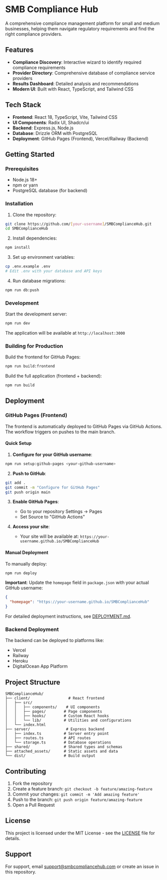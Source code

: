 # SMB Compliance Hub

A comprehensive compliance management platform for small and medium businesses, helping them navigate regulatory requirements and find the right compliance providers.

## Features

- **Compliance Discovery**: Interactive wizard to identify required compliance requirements
- **Provider Directory**: Comprehensive database of compliance service providers
- **Results Dashboard**: Detailed analysis and recommendations
- **Modern UI**: Built with React, TypeScript, and Tailwind CSS

## Tech Stack

- **Frontend**: React 18, TypeScript, Vite, Tailwind CSS
- **UI Components**: Radix UI, Shadcn/ui
- **Backend**: Express.js, Node.js
- **Database**: Drizzle ORM with PostgreSQL
- **Deployment**: GitHub Pages (Frontend), Vercel/Railway (Backend)

## Getting Started

### Prerequisites

- Node.js 18+ 
- npm or yarn
- PostgreSQL database (for backend)

### Installation

1. Clone the repository:
```bash
git clone https://github.com/[your-username]/SMBComplianceHub.git
cd SMBComplianceHub
```

2. Install dependencies:
```bash
npm install
```

3. Set up environment variables:
```bash
cp .env.example .env
# Edit .env with your database and API keys
```

4. Run database migrations:
```bash
npm run db:push
```

### Development

Start the development server:
```bash
npm run dev
```

The application will be available at `http://localhost:3000`

### Building for Production

Build the frontend for GitHub Pages:
```bash
npm run build:frontend
```

Build the full application (frontend + backend):
```bash
npm run build
```

## Deployment

### GitHub Pages (Frontend)

The frontend is automatically deployed to GitHub Pages via GitHub Actions. The workflow triggers on pushes to the main branch.

#### Quick Setup

1. **Configure for your GitHub username**:
```bash
npm run setup:github-pages <your-github-username>
```

2. **Push to GitHub**:
```bash
git add .
git commit -m "Configure for GitHub Pages"
git push origin main
```

3. **Enable GitHub Pages**:
   - Go to your repository Settings → Pages
   - Set Source to "GitHub Actions"

4. **Access your site**:
   - Your site will be available at: `https://your-username.github.io/SMBComplianceHub`

#### Manual Deployment

To manually deploy:
```bash
npm run deploy
```

**Important**: Update the `homepage` field in `package.json` with your actual GitHub username:
```json
{
  "homepage": "https://your-username.github.io/SMBComplianceHub"
}
```

For detailed deployment instructions, see [DEPLOYMENT.md](DEPLOYMENT.md).

### Backend Deployment

The backend can be deployed to platforms like:
- Vercel
- Railway
- Heroku
- DigitalOcean App Platform

## Project Structure

```
SMBComplianceHub/
├── client/                 # React frontend
│   ├── src/
│   │   ├── components/    # UI components
│   │   ├── pages/        # Page components
│   │   ├── hooks/        # Custom React hooks
│   │   └── lib/          # Utilities and configurations
│   └── index.html
├── server/                # Express backend
│   ├── index.ts          # Server entry point
│   ├── routes.ts         # API routes
│   └── storage.ts        # Database operations
├── shared/               # Shared types and schemas
├── attached_assets/      # Static assets and data
└── dist/                 # Build output
```

## Contributing

1. Fork the repository
2. Create a feature branch: `git checkout -b feature/amazing-feature`
3. Commit your changes: `git commit -m 'Add amazing feature'`
4. Push to the branch: `git push origin feature/amazing-feature`
5. Open a Pull Request

## License

This project is licensed under the MIT License - see the [LICENSE](LICENSE) file for details.

## Support

For support, email support@smbcompliancehub.com or create an issue in this repository. 